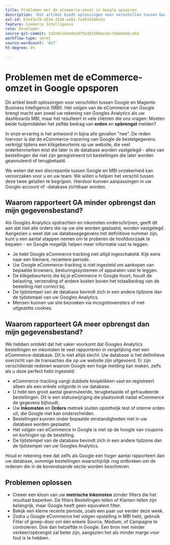 ```yaml
---
title: Problemen met de eCommerce-omzet in Google opsporen
description: 'Dit artikel biedt oplossingen voor verschillen tussen Google en Magento Business Intelligence (MBI). Het volgen van de eCommerce van Google brengt macht aan zowel uw rekening van Googles Analytics als uw dashboards MBI, maar het resulteert in vele cliënten die ons vragen: Moeten beide hulpmiddelen het zelfde bedrag van **orders* en **opbrengst** melden?'
exl-id: b2e43e70-d234-4338-ae81-fa401416be5a
feature: Commerce Intelligence
role: Developer
source-git-commit: 1d2e0c1b4a8e3d79a362500ee3ec7bde84a6ce0d
workflow-type: tm+mt
source-wordcount: '617'
ht-degree: 0%

---
```


# Problemen met de eCommerce-omzet in Google opsporen

Dit artikel biedt oplossingen voor verschillen tussen Google en Magento Business Intelligence (MBI). Het volgen van de eCommerce van Google brengt macht aan zowel uw rekening van Googles Analytics als uw dashboards MBI, maar het resulteert in vele cliënten die ons vragen: Moeten beide hulpmiddelen het zelfde bedrag van **orden** en **opbrengst** melden?

In onze ervaring is het antwoord in bijna alle gevallen &quot;nee&quot;. De reden hiervoor is dat de eCommerce-tracering van Google de bestelgegevens verkrijgt tijdens een klikgebeurtenis op uw website, die veel orderkenmerken mist die later in de database worden vastgelegd - alles van bestellingen die niet zijn geregistreerd tot bestellingen die later worden geannuleerd of terugbetaald.

We weten dat een discrepantie tussen Google en MBI onzekerheid kan veroorzaken voor u en uw team. We willen u helpen het verschil tussen deze twee getallen te begrijpen. Hierdoor kunnen aanpassingen in uw Google-account of -database zichtbaar worden.

## Waarom rapporteert GA **minder** opbrengst dan mijn gegevensbestand?

Als Googles Analytics opdrachten en inkomsten onderschrijven, geeft dit aan dat niet alle orders die op uw site worden geplaatst, worden vastgelegd. Aangezien u weet dat uw databasegegevens het definitieve nummer zijn, kunt u een aantal stappen nemen om te proberen de hoofdoorzaak te bepalen - en Google mogelijk helpen meer informatie vast te leggen.

* Je hebt Google eCommerce tracking niet altijd ingeschakeld. Kijk eens naar een kleinere, recentere periode.
* Uw Google eCommerce-tracking is niet ingesteld om aankopen van bepaalde browsers, besturingssystemen of apparaten vast te leggen.
* De klikgebeurtenis die bij je eCommerce in Google hoort, houdt de belasting, verzending of andere kosten boven het totaalbedrag van de bestelling niet correct bij.
* De tijdstempel van de database bevindt zich in een andere tijdzone dan de tijdstempel van uw Googles Analytics.
* Mensen kunnen uw site bezoeken via incognitovensters of met uitgezette cookies.

## Waarom rapporteert GA **meer** opbrengst dan mijn gegevensbestand?

We hebben ontdekt dat het vaker voorkomt dat Googles Analytics bestellingen en inkomsten te veel rapporteren in vergelijking met een eCommerce-database. Dit is niet altijd slecht. Uw database is het definitieve overzicht van de transacties die op uw website zijn uitgevoerd. Er zijn verschillende redenen waarom Google een hoge melding kan maken, zelfs als u deze perfect hebt ingesteld:

* eCommerce-tracking vangt dubbele knopklikken vast en registreert alleen als een enkele volgorde in uw database.
* U hebt een groot aantal geannuleerde, terugbetaalde of gefraudeerde bestellingen. Dit is een statuswijziging die plaatsvindt nadat eCommerce de gegevens bijhoudt.
* Uw **Inkomsten** en **Orders** metriek sluiten opzettelijk test of interne orden uit, die Google niet kan onderscheiden.
* Bestellingen kunnen onder bepaalde omstandigheden niet in uw database worden geplaatst.
* Het volgen van eCommerce in Google is niet op de hoogte van coupons en kortingen op de bestelling.
* De tijdstempel van de database bevindt zich in een andere tijdzone dan de tijdstempel van uw Googles Analytics.

Houd er rekening mee dat zelfs als Google een hoger aantal rapporteert dan uw database, sommige bestellingen waarschijnlijk nog ontbreken om de redenen die in de bovenstaande sectie worden beschreven.

## Problemen oplossen

* Creeer een kloon van uw **metrische Inkomsten** zonder filters die het resultaat beperken. De filters Bestellingen tellen of Klanten tellen zijn belangrijk, maar Google heeft geen equivalent filter.
* Bekijk een kleine recente periode, zoals een paar uur eerder deze week.
* Zodra u Google eCommerce het volgen opstelling in MBI hebt, gebruik Filter of groep-door om één enkele Source, Medium, of Campagne te controleren. Doe dan hetzelfde in Google. Een bron met minder verkeer/opbrengst zal beter zijn, aangezien het als minder marge voor fout is te hebben.
